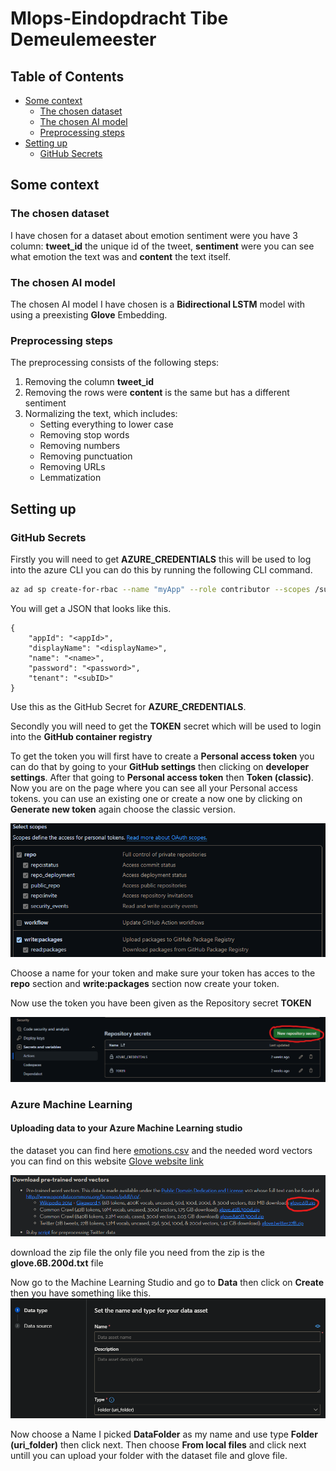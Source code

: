 # Mlops-Eindopdracht Tibe Demeulemeester

## Table of Contents

- [Some context](#some-context)
  - [The chosen dataset](#the-chosen-dataset)
  - [The chosen AI model](#the-chosen-ai-model)
  - [Preprocessing steps](#preprocessing-steps)
- [Setting up](#setting-up)
  - [GitHub Secrets](#github-secrets)

## Some context

### The chosen dataset

I have chosen for a dataset about emotion sentiment were you have 3 column: **tweet_id** the unique id of the tweet,  **sentiment** were you can see what emotion the text was and **content** the text itself.

### The chosen AI model

The chosen AI model I have chosen is a **Bidirectional LSTM** model with using a preexisting **Glove** Embedding.

### Preprocessing steps

The preprocessing consists of the following steps: 

1. Removing the column **tweet_id**
2. Removing the rows were **content** is the same but has a different sentiment
3. Normalizing the text, which includes:
   - Setting everything to lower case
   - Removing stop words
   - Removing numbers
   - Removing punctuation
   - Removing URLs
   - Lemmatization

## Setting up

### GitHub Secrets 

Firstly you will need to get **AZURE_CREDENTIALS** this will be used to log into the azure CLI you can do this by running the following CLI command.

```bash
az ad sp create-for-rbac --name "myApp" --role contributor --scopes /subscriptions/{subscription-id}/resourceGroups/{resource-group} --json-auth 
```

You will get a JSON that looks like this.

```text
{
    "appId": "<appId>",
    "displayName": "<displayName>",
    "name": "<name>",
    "password": "<password>",
    "tenant": "<subID>"
}
```

Use this as the GitHub Secret for **AZURE_CREDENTIALS**.

Secondly you will need to get the **TOKEN** secret which will be used to login into the **GitHub container registry** 


To get the token you will first have to create a **Personal access token** you can do that by going to your **GitHub settings** then clicking on **developer settings**. After that going to **Personal access token** then **Token (classic)**. Now you are on the page where you can see all your Personal access tokens. you can use an existing one or create a now one by clicking on **Generate new token** again choose the classic version. 

![Image of github Token](images/githubToken.png)

Choose a name for your token and make sure your token has acces to the **repo** section and **write:packages** section now create your token.

Now use the token you have been given as the Repository secret **TOKEN**

![Image of Repository secrets](images/RepositorySecrets.png)

### Azure Machine Learning

#### Uploading data to your Azure Machine Learning studio

the dataset you can find here [emotions.csv](dataset/emotions.csv) and the needed word vectors you can find on this website [Glove website link](https://nlp.stanford.edu/projects/glove/) 

![Glove word vectors image](images/glove.png)

download the zip file the only file you need from the zip is the **glove.6B.200d.txt** file 

Now go to the Machine Learning Studio and go to **Data** then click on **Create** then you have something like this. 
![Data asset](images/data.png)

Now choose a Name I picked **DataFolder** as my name and use type **Folder (uri_folder)** then click next.
Then choose **From local files** and click next untill you can upload your folder with the dataset file and glove file.

